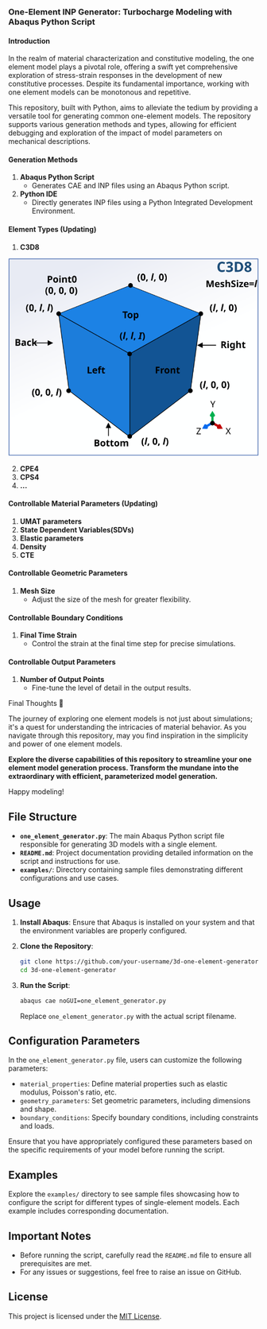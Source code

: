 ### One-Element INP Generator: Turbocharge Modeling with Abaqus Python Script

#### Introduction

In the realm of material characterization and constitutive modeling, the one element model plays a pivotal role, offering a swift yet comprehensive exploration of stress-strain responses in the development of new constitutive processes. Despite its fundamental importance, working with one element models can be monotonous and repetitive.

This repository, built with Python, aims to alleviate the tedium by providing a versatile tool for generating common one-element models. The repository supports various generation methods and types, allowing for efficient debugging and exploration of the impact of model parameters on mechanical descriptions.

#### Generation Methods
1. **Abaqus Python Script**
   - Generates CAE and INP files using an Abaqus Python script.
2. **Python IDE**
   - Directly generates INP files using a Python Integrated Development Environment.

#### Element Types (Updating)
1. **C3D8**

![c3d8](./pics/c3d8.svg)


2. **CPE4**
3. **CPS4**
4. **...**

#### Controllable Material Parameters (Updating)
1. **UMAT parameters**
2. **State Dependent Variables(SDVs)**
3. **Elastic parameters**
4. **Density**
5. **CTE**

#### Controllable Geometric Parameters
1. **Mesh Size**
   - Adjust the size of the mesh for greater flexibility.

#### Controllable Boundary Conditions
1. **Final Time Strain**
   - Control the strain at the final time step for precise simulations.

#### Controllable Output Parameters
1. **Number of Output Points**
   - Fine-tune the level of detail in the output results.


<summary>Final Thoughts 🚀</summary>
  
  The journey of exploring one element models is not just about simulations; it's a quest for understanding the intricacies of material behavior. As you navigate through this repository, may you find inspiration in the simplicity and power of one element models.

  **Explore the diverse capabilities of this repository to streamline your one element model generation process. Transform the mundane into the extraordinary with efficient, parameterized model generation.**

Happy modeling!



## File Structure

- **`one_element_generator.py`**: The main Abaqus Python script file responsible for generating 3D models with a single element.
- **`README.md`**: Project documentation providing detailed information on the script and instructions for use.
- **`examples/`**: Directory containing sample files demonstrating different configurations and use cases.


## Usage

1. **Install Abaqus**: Ensure that Abaqus is installed on your system and that the environment variables are properly configured.

2. **Clone the Repository**:

    ```bash
    git clone https://github.com/your-username/3d-one-element-generator.git
    cd 3d-one-element-generator
    ```

3. **Run the Script**:

    ```bash
    abaqus cae noGUI=one_element_generator.py
    ```

    Replace `one_element_generator.py` with the actual script filename.

## Configuration Parameters

In the `one_element_generator.py` file, users can customize the following parameters:

- `material_properties`: Define material properties such as elastic modulus, Poisson's ratio, etc.
- `geometry_parameters`: Set geometric parameters, including dimensions and shape.
- `boundary_conditions`: Specify boundary conditions, including constraints and loads.

Ensure that you have appropriately configured these parameters based on the specific requirements of your model before running the script.

## Examples

Explore the `examples/` directory to see sample files showcasing how to configure the script for different types of single-element models. Each example includes corresponding documentation.

## Important Notes

- Before running the script, carefully read the `README.md` file to ensure all prerequisites are met.
- For any issues or suggestions, feel free to raise an issue on GitHub.

## License

This project is licensed under the [MIT License](LICENSE).
